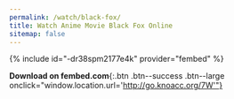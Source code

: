 ```yaml
---
permalink: /watch/black-fox/
title: Watch Anime Movie Black Fox Online
sitemap: false
---
```


{% include id="-dr38spm2177e4k" provider="fembed" %}

**Download on fembed.com**{:.btn .btn--success .btn--large onclick="window.location.url='http://go.knoacc.org/7W'"}
